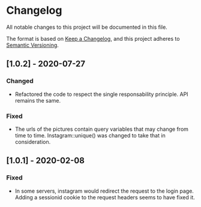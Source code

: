 # Changelog
All notable changes to this project will be documented in this file.

The format is based on [Keep a Changelog](https://keepachangelog.com/en/1.0.0/),
and this project adheres to [Semantic Versioning](https://semver.org/spec/v2.0.0.html).





## [1.0.2] - 2020-07-27
### Changed
- Refactored the code to respect the single responsability principle. API remains the same.

### Fixed
- The urls of the pictures contain query variables that may change from time to time. 
  Instagram::unique() was changed to take that in consideration.





## [1.0.1] - 2020-02-08
### Fixed
- In some servers, instagram would redirect the request to the login page. Adding a sessionid 
  cookie to the request headers seems to have fixed it.